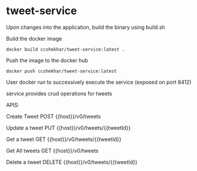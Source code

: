 # tweet-service

Upon changes into the application, build the binary using build.sh

Build the docker image

    docker build ccshekhar/tweet-service:latest .

Push the image to the docker hub

    docker push ccshekhar/tweet-service:latest

User docker run to successively execute the service (exposed on port 8412)


service provides crud operations for tweets

APIS:

Create Tweet
POST {{host}}/v0/tweets

Update a tweet
PUT {{host}}/v0/tweets/{{tweetId}}

Get a tweet
GET {{host}}/v0/tweets/{{tweetId}}

Get All tweets
GET {{host}}/v0/tweets

Delete a tweet
DELETE {{host}}/v0/tweets/{{tweetId}}
